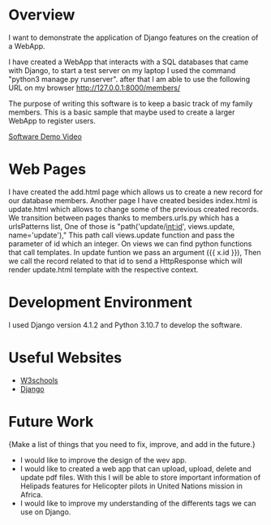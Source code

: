# Overview

I want to demonstrate the application of Django features on the creation of a WebApp.

I have created a WebApp that interacts with a SQL databases that came with Django, to start a test server on my laptop I used the command "python3 manage.py runserver". after that I am able to use the following URL on my browser http://127.0.0.1:8000/members/

The purpose of writing this software is to keep a basic track of my family members. This is a basic sample that maybe used to create a larger WebApp to register users.

[Software Demo Video](https://youtu.be/gVQvVZ_cz3w)

# Web Pages

I have created the add.html page which allows us to create a new record for our database members. Another page I have created besides index.html is update.html which allows to change some of the previous created records. We transition between pages thanks to members.urls.py which has a urlsPatterns list, One of those is "path('update/<int:id>', views.update, name='update')," This path call views.update function and pass the parameter of id which an integer. On views we can find python functions that call templates. In update funtion we pass an argument ({{ x.id }}), Then we call the record related to that id to send a HttpResponse which will render update.html template with the respective context.

# Development Environment

I used Django version 4.1.2 and Python 3.10.7 to develop the software.

# Useful Websites

* [W3schools](https://www.w3schools.com/django/index.php)
* [Django](https://www.djangoproject.com)

# Future Work

{Make a list of things that you need to fix, improve, and add in the future.}
* I would like to improve the design of the wev app.
* I would like to created a web app that can upload, upload, delete and update pdf files. With this I will be able to store important information of Helipads features for Helicopter pilots in United Nations mission in Africa.
* I would like to improve my understanding of the differents tags we can use on Django.